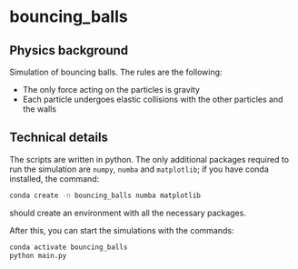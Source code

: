 # bouncing_balls

## Physics background

Simulation of bouncing balls. The rules are the following:

* The only force acting on the particles is gravity
* Each particle undergoes elastic collisions with the other particles and the walls

## Technical details

The scripts are written in python. The only additional packages required to run the simulation are `numpy`, `numba` and `matplotlib`; if you have conda installed, the command:

```bash
conda create -n bouncing_balls numba matplotlib
```

should create an environment with all the necessary packages.

After this, you can start the simulations with the commands:

```bash
conda activate bouncing_balls
python main.py
```
